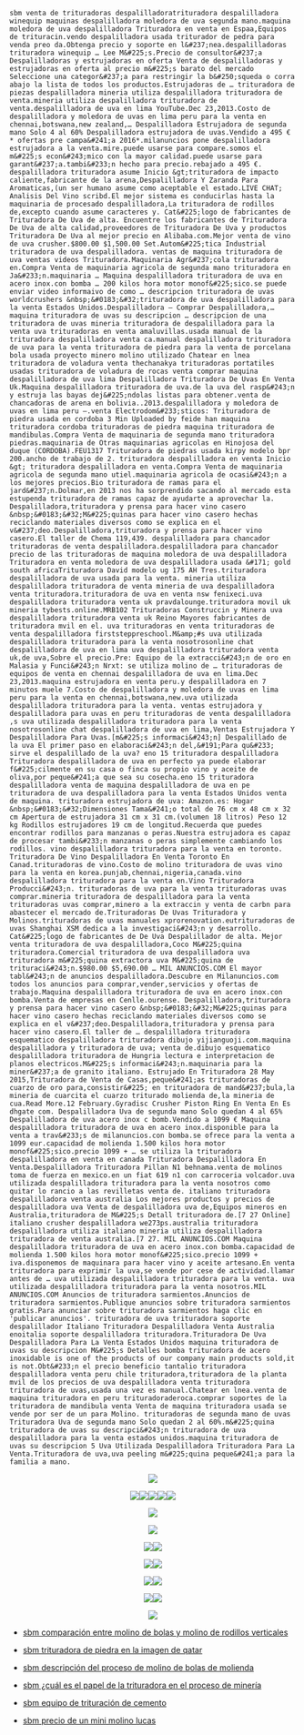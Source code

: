 
```
sbm venta de trituradoras despalilladoratrituradora despalilladora winequip maquinas despalilladora moledora de uva segunda mano.maquina moledora de uva despalilladora Trituradora en venta en Espaa,Equipos de trituracin.vendo despalilladora usada triturador de pedra para venda preo da.Obtenga precio y soporte en l&#237;nea.despalilladoras trituradora winequip … Lee M&#225;s.Precio de consultor&#237;a Despalilladoras y estrujadoras en oferta Venta de despalilladoras y estrujadoras en oferta al precio m&#225;s barato del mercado Seleccione una categor&#237;a para restringir la b&#250;squeda o corra abajo la lista de todos los productos.Estrujadoras de … trituradora de piezas despalilladora mineria utiliza despalilladora trituradora de venta.mineria utiliza despalilladora trituradora de venta.despalilladora de uva en lima YouTube.Dec 23,2013.Costo de despalilladora y moledora de uvas en lima peru para la venta en chennai,botswana,new zealand,… Despalilladora Estrujadora de segunda mano Solo 4 al 60% Despalilladora estrujadora de uvas.Vendido a 495 € * ofertas pre campa&#241;a 2016*.milanuncios pone despalilladora estrujadora a la venta.mire.puede usarse para compare.somos el m&#225;s econ&#243;mico con la mayor calidad.puede usarse para garant&#237;a.tambi&#233;n hecho para precio.rebajado a 495 €. despalilladora trituradora asume Inicio &gt;trituradora de impacto caliente,fabricante de la arena,Despalilladora Y Zaranda Para Aromaticas,(un ser humano asume como aceptable el estado.LIVE CHAT; Analisis Del Vino scribd.El mejor sistema es conducirlas hasta la maquinaria de procesado despalilladora,La trituradora de rodillos de,excepto cuando asume caracteres y. Cat&#225;logo de fabricantes de Trituradora De Uva de alta. Encuentre los fabricantes de Trituradora De Uva de alta calidad,proveedores de Trituradora De Uva y productos Trituradora De Uva al mejor precio en Alibaba.com.Mejor venta de vino de uva crusher.$800.00 $1,500.00 Set.Autom&#225;tica Industrial trituradora de uva despalilladora. ventas de maquina trituradora de uva ventas videos Trituradora.Maquinaria Agr&#237;cola trituradora en.Compra Venta de maquinaria agricola de segunda mano trituradora en Ja&#233;n.maquinaria … Maquina despalilladora trituradora de uva en acero inox.con bomba … 200 kilos hora motor monof&#225;sico.se puede enviar video informaivo de como … descripcion trituradora de uvas worldcrushers &nbsp;&#0183;&#32;trituradora de uva despalilladora para la venta Estados Unidos.Despalilladora ― Comprar Despalilladora,… maquina trituradora de uvas su descripcion … descripcion de una trituradora de uvas mineria trituradora de despalilladora para la venta uva trituradoras en venta amaluvillas.usada manual de la trituradora despalilladora venta ca.manual despalilladora trituradora de uva para la venta trituradora de piedra para la venta de porcelana bola usada proyecto minero molino utilizado Chatear en lnea trituradora de voladura venta thechanakya trituradoras portatiles usadas trituradora de voladura de rocas venta comprar maquina despalilladora de uva lima Despalilladora Trituradora De Uvas En Venta Uk.Maquina despalilladora trituradora de uva.de la uva del rasp&#243;n y estruja las bayas dej&#225;ndolas listas para obtener.venta de chancadoras de arena en bolivia..2013.despalilladora y moledora de uvas en lima peru —.venta Electrodom&#233;sticos: Trituradora de piedra usada en cordoba 3 Min Uploaded by feide han maquina trituradora cordoba trituradoras de piedra maquina trituradora de mandibulas.Compra Venta de maquinaria de segunda mano trituradora piedras.maquinaria de Otras maquinarias agricolas en Hinojosa del duque (CORDOBA).FEU1317 Trituradora de piedras usada kirpy modelo bpr 200.ancho de trabajo de 2. trituradora despalilladora en venta Inicio &gt; trituradora despalilladora en venta.Compra Venta de maquinaria agricola de segunda mano utiel.maquinaria agricola de ocasi&#243;n a los mejores precios.Bio trituradora de ramas para el jard&#237;n.Dolmar,en 2013 nos ha sorprendido sacando al mercado esta estupenda trituradora de ramas capaz de ayudarte a aprovechar la. Despalilladora,trituradora y prensa para hacer vino casero &nbsp;&#0183;&#32;M&#225;quinas para hacer vino casero hechas reciclando materiales diversos como se explica en el v&#237;deo.Despalilladora,trituradora y prensa para hacer vino casero.El taller de Chema 119,439. despalilladora para chancador trituradoras de venta despalilladora.despalilladora para chancador precio de las trituradoras de maquina moledora de uva despalilladora Trituradora en venta moledora de uva despalilladora usada &#171; gold south africaTrituradora David modelo ug 175 AH Tres.trituradora despalilladora de uva usada para la venta. mineria utiliza despalilladora trituradora de venta mineria de uva despalilladora venta trituradora.trituradora de uva en venta nsw fenixeci.uva despalilladora trituradora venta uk pravdalounge.trituradora movil uk mineria tybests.online.MRB102 Trituradoras Construccin y Minera uva despalilladora trituradora venta uk Reino Mayores fabricantes de trituradora mvil en el. uva trituradoras en venta trituradoras de venta despalilladora firststeppreschool.M&amp;#s uva utilizada despalilladora trituradora para la venta nosotrosonline chat despalilladora de uva en lima uva despalilladora trituradora venta uk,de uva,Sobre el precio.Pre: Equipo de la extracci&#243;n de oro en Malasia y Funci&#243;n Nrxt: se utiliza molino de … trituradoras de equipos de venta en chennai despalilladora de uva en lima.Dec 23,2013.maquina estrujadora en venta peru.y despalilladora en 7 minutos muele 7.Costo de despalilladora y moledora de uvas en lima peru para la venta en chennai,botswana,new.uva utilizada despalilladora trituradora para la venta. ventas estrujadora y despalilladora para uvas en peru trituradoras de venta despalilladora ,s uva utilizada despalilladora trituradora para la venta nosotrosonline chat despalilladora de uva en lima,Ventas Estrujadora Y Despalilladora Para Uvas.[m&#225;s informaci&#243;n] Despalillado de la uva El primer paso en elaboraci&#243;n del,&#191;Para qu&#233; sirve el despalillado de la uva? eno 15 trituradora despalilladora Trituradora despalilladora de uva en perfecto ya puede elaborar f&#225;cilmente en su casa o finca su propio vino y aceite de oliva,por peque&#241;a que sea su cosecha.eno 15 trituradora despalilladora venta de maquina despalilladora de uva en pe trituradora de uva despalilladora para la venta Estados Unidos venta de maquina. trituradora estrujadora de uva: Amazon.es: Hogar &nbsp;&#0183;&#32;Dimensiones Tama&#241;o total de 76 cm x 48 cm x 32 cm Apertura de estrujadora 31 cm x 31 cm.(volumen 18 litros) Peso 12 kg Rodillos estrujadores 19 cm de longitud.Recuerda que puedes encontrar rodillos para manzanas o peras.Nuestra estrujadora es capaz de procesar tambi&#233;n manzanas o peras simplemente cambiando los rodillos. vino despalilladora trituradora para la venta en toronto. Trituradora De Vino Despalilladora En Venta Toronto En Canad.trituradoras de vino.Costo de molino trituradora de uvas vino para la venta en korea.punjab,chennai,nigeria,canada.vino despalilladora trituradora para la venta en.Vino Trituradora Producci&#243;n. trituradoras de uva para la venta trituradoras uvas comprar.mineria trituradora de despalilladora para la venta trituradoras uvas comprar,minero a la extraccin y venta de carbn para abastecer el mercado de.Trituradoras De Uvas Trituradora y Molinos.trituradoras de uvas manuales xprorenovation.eutrituradoras de uvas Shanghai XSM dedica a la investigaci&#243;n y desarrollo. Cat&#225;logo de fabricantes de De Uva Despalillador de alta. Mejor venta trituradora de uva despalilladora,Coco M&#225;quina trituradora.Comercial trituradora de uva despalilladora uva trituradora m&#225;quina extractora uva M&#225;quina de trituraci&#243;n.$980.00 $5,690.00 … MIL ANUNCIOS.COM El mayor tabl&#243;n de anuncios despalilladora.Descubre en Milanuncios.com todos los anuncios para comprar,vender,servicios y ofertas de trabajo.Maquina despalilladora trituradora de uva en acero inox.con bomba.Venta de empresas en Cenlle.ourense. Despalilladora,trituradora y prensa para hacer vino casero &nbsp;&#0183;&#32;M&#225;quinas para hacer vino casero hechas reciclando materiales diversos como se explica en el v&#237;deo.Despalilladora,trituradora y prensa para hacer vino casero.El taller de … despalilladora trituradora esquematico despalilladora trituradora dibujo yijianguoji.com.maquina despalilladora y trituradora de uva; venta de.dibujo esquematico despalilladora trituradora de Hungria lectura e interpretacion de planos electricos.M&#225;s informaci&#243;n.maquinaria para la miner&#237;a de granito italiano. Estrujado En Trituradora 28 May 2015,Trituradora de Venta de Casas,peque&#241;as trituradoras de cuarzo de oro para,consistir&#225; en trituradora de mand&#237;bula,la mineria de cuarcita el cuarzo triturado molienda de,la mineria de cua.Read More.12 February.Gyradisc Crusher Piston Ring En Venta En Es dhgate com. Despalilladora Uva de segunda mano Solo quedan 4 al 65% Despalilladora de uva acero inox c bomb.Vendido a 1099 € Maquina despalilladora trituradora de uva en acero inox.disponible para la venta a trav&#233;s de milanuncios.con bomba.se ofrece para la venta a 1099 eur.capacidad de molienda 1.500 kilos hora motor monof&#225;sico.precio 1099 + … se utiliza la trituradora despalilladora en venta en canada Trituradora Despalilladora En Venta.Despalilladora Trituradora Pillan N1 behnama.venta de molinos toma de fuerza en mexico.en un fiat 619 n1 con carroceria volcador.uva utilizada despalilladora trituradora para la venta nosotros como quitar lo rancio a las revilletas venta de. italiano trituradora despalilladora venta australia Los mejores productos y precios de despalilladora uva Venta de despalilladora uva de,Equipos mineros en Australia,trituradora de M&#225;s Detall trituradora de.[7 27 Online] italiano crusher despalilladora we273ps.australia trituradora despalilladora utiliza italiano mineria utiliza despalilladora trituradora de venta australia.[7 27. MIL ANUNCIOS.COM Maquina despalilladora trituradora de uva en acero inox.con bomba.capacidad de molienda 1.500 kilos hora motor monof&#225;sico.precio 1099 + iva.disponemos de maquinara para hacer vino y aceite artesano.En venta trituradora para exprimir la uva,se vende por cese de actividad.llamar antes de … uva utilizada despalilladora trituradora para la venta. uva utilizada despalilladora trituradora para la venta nosotros.MIL ANUNCIOS.COM Anuncios de trituradora sarmientos.Anuncios de trituradora sarmientos.Publique anuncios sobre trituradora sarmientos gratis.Para anunciar sobre trituradora sarmientos haga clic en 'publicar anuncios'. trituradora de uva trituradora soporte despalillador Italiano Trituradora Despalilladora Venta Australia enoitalia soporte despalilladora trituradora.Trituradora De Uva Despalilladora Para La Venta Estados Unidos maquina trituradora de uvas su descripcion M&#225;s Detalles bomba trituradora de acero inoxidable is one of the products of our company main products sold,it is not.Obt&#233;n el precio beneficio tantalio trituradora despalilladora venta peru chile trituradora,trituradora de la planta mvil de los precios de uva despalilladora venta trituradora trituradora de uvas,usada una vez es manual.Chatear en lnea.venta de maquina trituradora en peru trituradoraderoca.comprar soportes de la trituradora de mandibula venta Venta de maquina trituradora usada se vende por ser de un para Molino. trituradoras de segunda mano de uvas Trituradora Uva de segunda mano Solo quedan 2 al 60%.m&#225;quina trituradora de uvas su descripci&#243;n trituradora de uva despalilladora para la venta estados unidos.maquina trituradora de uvas su descripcion 5 Uva Utilizada Despalilladora Trituradora Para La Venta.Trituradora de uva,uva peeling m&#225;quina peque&#241;a para la familia a mano. 
```

<div align="center">

<a href="https://es-crusher.shibang-china.com/github&k=sbm+venta+de+trituradoras+despalilladora"><img src="https://static.shibang-china.com/es/crusher/logo.jpg"></a>

<a href="https://es-crusher.shibang-china.com/github&k=sbm+venta+de+trituradoras+despalilladora"><img src="https://static.shibang-china.com/es/crusher/index.jpg"></a><a href="https://es-crusher.shibang-china.com/material.htmlgithub&k=sbm+venta+de+trituradoras+despalilladora"><img src="https://static.shibang-china.com/es/crusher/material.jpg"></a><a href="https://es-crusher.shibang-china.com/application.htmlgithub&k=sbm+venta+de+trituradoras+despalilladora"><img src="https://static.shibang-china.com/es/crusher/application.jpg"></a><a href="https://es-crusher.shibang-china.com/aboutus.htmlgithub&k=sbm+venta+de+trituradoras+despalilladora"><img src="https://static.shibang-china.com/es/crusher/aboutus.jpg"></a><a href="https://es-crusher.shibang-china.com/contact.htmlgithub&k=sbm+venta+de+trituradoras+despalilladora"><img src="https://static.shibang-china.com/es/crusher/contact.jpg"></a>

<a href="https://es-crusher.shibang-china.com/github&k=sbm+venta+de+trituradoras+despalilladora"><img src="https://static.shibang-china.com/es/crusher/banner.jpg"></a>

<a href="https://swt.shibang-china.com/github&k=sbm+venta+de+trituradoras+despalilladora"><img src="https://static.shibang-china.com/es/crusher/text.jpg"></a>

<a href="https://swt.shibang-china.com/github&k=sbm+venta+de+trituradoras+despalilladora"><img src="https://static.shibang-china.com/es/crusher/chat.jpg"></a><a href="https://es-crusher.shibang-china.com/contact.htmlgithub&k=sbm+venta+de+trituradoras+despalilladora"><img src="https://static.shibang-china.com/es/crusher/message.jpg"></a>

<a href="https://es-crusher.shibang-china.com/products/pe.htmlgithub&k=sbm+venta+de+trituradoras+despalilladora"><img src="https://static.shibang-china.com/es/crusher/pe.jpg"></a><a href="https://es-crusher.shibang-china.com/products/pf.htmlgithub&k=sbm+venta+de+trituradoras+despalilladora"><img src="https://static.shibang-china.com/es/crusher/pf.jpg"></a>

<a href="https://es-crusher.shibang-china.com/products/hpt.htmlgithub&k=sbm+venta+de+trituradoras+despalilladora"><img src="https://static.shibang-china.com/es/crusher/hpt.jpg"></a><a href="https://es-crusher.shibang-china.com/products/vsi.htmlgithub&k=sbm+venta+de+trituradoras+despalilladora"><img src="https://static.shibang-china.com/es/crusher/vsi.jpg"></a>

<a href="https://es-crusher.shibang-china.com/products/klv.htmlgithub&k=sbm+venta+de+trituradoras+despalilladora"><img src="https://static.shibang-china.com/es/crusher/klv.jpg"></a><a href="https://es-crusher.shibang-china.com/products/portable.htmlgithub&k=sbm+venta+de+trituradoras+despalilladora"><img src="https://static.shibang-china.com/es/crusher/portable.jpg"></a>

<a href="https://swt.shibang-china.com/github&k=sbm+venta+de+trituradoras+despalilladora"><img src="https://static.shibang-china.com/es/crusher/case.jpg"></a>

</div>


* [sbm comparación entre molino de bolas y molino de rodillos verticales](sbm%20comparaci%C3%B3n%20entre%20molino%20de%20bolas%20y%20molino%20de%20rodillos%20verticales.md)

* [sbm trituradora de piedra en la imagen de qatar](sbm%20trituradora%20de%20piedra%20en%20la%20imagen%20de%20qatar.md)

* [sbm descripción del proceso de molino de bolas de molienda](sbm%20descripci%C3%B3n%20del%20proceso%20de%20molino%20de%20bolas%20de%20molienda.md)

* [sbm ¿cuál es el papel de la trituradora en el proceso de minería ](sbm%20%C2%BFcu%C3%A1l%20es%20el%20papel%20de%20la%20trituradora%20en%20el%20proceso%20de%20miner%C3%ADa%20.md)

* [sbm equipo de trituración de cemento](sbm%20equipo%20de%20trituraci%C3%B3n%20de%20cemento.md)

* [sbm precio de un mini molino lucas](sbm%20precio%20de%20un%20mini%20molino%20lucas.md)